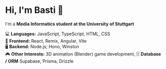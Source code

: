 # Hi, I'm Basti 👋

I'm a **Media Informatics student at the University of Stuttgart**

💻 **Languages:** JavaScript, TypeScript, HTML, CSS<br>
🎨 **Frontend:** React, Remix, Angular, Vite <br>
🖥️ **Backend:** Node.js; Hono, Winston  <br>
🎮 **Other Interests:** 3D animation (Blender) game development,
🗄️ **Database / ORM** Supabase, Prisma, Drizzle    
